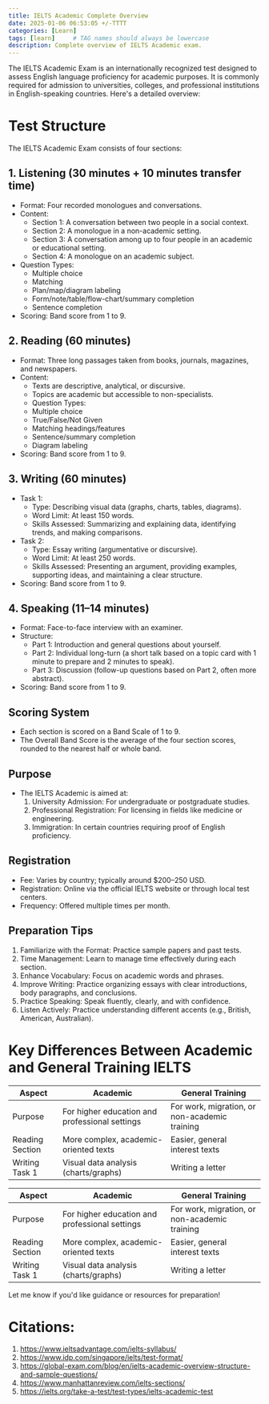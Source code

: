 ```yaml
---
title: IELTS Academic Complete Overview
date: 2025-01-06 06:53:05 +/-TTTT
categories: [Learn]
tags: [learn]     # TAG names should always be lowercase
description: Complete overview of IELTS Academic exam.
---
```


The IELTS Academic Exam is an internationally recognized test designed to assess English language proficiency for academic purposes. It is commonly required for admission to universities, colleges, and professional institutions in English-speaking countries. Here's a detailed overview:

# Test Structure
The IELTS Academic Exam consists of four sections:

## 1. Listening (30 minutes + 10 minutes transfer time)
- Format: Four recorded monologues and conversations.
- Content:
  - Section 1: A conversation between two people in a social context.
  - Section 2: A monologue in a non-academic setting.
  - Section 3: A conversation among up to four people in an academic or educational setting.
  - Section 4: A monologue on an academic subject.
- Question Types:
  - Multiple choice
  - Matching
  - Plan/map/diagram labeling
  - Form/note/table/flow-chart/summary completion
  - Sentence completion
- Scoring: Band score from 1 to 9.
## 2. Reading (60 minutes)
- Format: Three long passages taken from books, journals, magazines, and newspapers.
- Content:
  - Texts are descriptive, analytical, or discursive.
  - Topics are academic but accessible to non-specialists.
  - Question Types:
  - Multiple choice
  - True/False/Not Given
  - Matching headings/features
  - Sentence/summary completion
  - Diagram labeling
- Scoring: Band score from 1 to 9.
## 3. Writing (60 minutes)
- Task 1:
  - Type: Describing visual data (graphs, charts, tables, diagrams).
  - Word Limit: At least 150 words.
  - Skills Assessed: Summarizing and explaining data, identifying trends, and making comparisons.
- Task 2:
  - Type: Essay writing (argumentative or discursive).
  - Word Limit: At least 250 words.
  - Skills Assessed: Presenting an argument, providing examples, supporting ideas, and maintaining a clear structure.
- Scoring: Band score from 1 to 9.
## 4. Speaking (11–14 minutes)
- Format: Face-to-face interview with an examiner.
- Structure:
  - Part 1: Introduction and general questions about yourself.
  - Part 2: Individual long-turn (a short talk based on a topic card with 1 minute to prepare and 2 minutes to speak).
  - Part 3: Discussion (follow-up questions based on Part 2, often more abstract).
- Scoring: Band score from 1 to 9.
## Scoring System
  - Each section is scored on a Band Scale of 1 to 9.
  - The Overall Band Score is the average of the four section scores, rounded to the nearest half or whole band.
## Purpose
- The IELTS Academic is aimed at:
  1. University Admission: For undergraduate or postgraduate studies.
  2. Professional Registration: For licensing in fields like medicine or engineering.
  3.  Immigration: In certain countries requiring proof of English proficiency.
##  Registration
- Fee: Varies by country; typically around $200–250 USD.
- Registration: Online via the official IELTS website or through local test centers.
- Frequency: Offered multiple times per month.
## Preparation Tips
1.  Familiarize with the Format: Practice sample papers and past tests.
2.  Time Management: Learn to manage time effectively during each section.
3.  Enhance Vocabulary: Focus on academic words and phrases.
4.  Improve Writing: Practice organizing essays with clear introductions, body paragraphs, and conclusions.
5.  Practice Speaking: Speak fluently, clearly, and with confidence.
6.  Listen Actively: Practice understanding different accents (e.g., British, American, Australian).
# Key Differences Between Academic and General Training IELTS
| Aspect | Academic | General Training |
| ---    | ---   |     --- |
| Purpose      | For higher education and professional settings       | For work, migration, or non-academic training   |
| Reading Section   | More complex, academic-oriented texts        | Easier, general interest texts    |
| Writing Task 1 | Visual data analysis (charts/graphs) | Writing a letter |

|  Aspect | Academic  | General Training  |
|------|------|------|
| Purpose  | For higher education and professional settings  | For work, migration, or non-academic training  |
| Reading Section  | More complex, academic-oriented texts  | Easier, general interest texts  |
| Writing Task 1  | Visual data analysis (charts/graphs)  | Writing a letter  |
Let me know if you'd like guidance or resources for preparation!

# Citations:
1. https://www.ieltsadvantage.com/ielts-syllabus/
2. https://www.idp.com/singapore/ielts/test-format/
3. https://global-exam.com/blog/en/ielts-academic-overview-structure-and-sample-questions/
4. https://www.manhattanreview.com/ielts-sections/
5. https://ielts.org/take-a-test/test-types/ielts-academic-test

